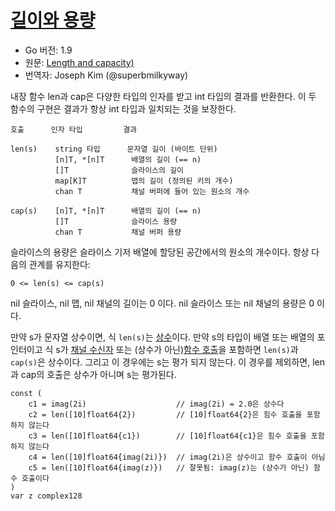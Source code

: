 # [길이와 용량](#length-and-capacity)

* Go 버전: 1.9
* 원문: [Length and capacity)](https://golang.org/ref/spec#Length_and_capacity)
* 번역자: Joseph Kim (@superbmilkyway)

내장 함수 len과 cap은 다양한 타입의 인자를 받고 int 타입의 결과를 반환한다. 이 두 함수의 구현은 결과가 항상 int 타입과 일치되는 것을 보장한다.

```golang
호출      인자 타입         결과

len(s)    string 타입      문자열 길이 (바이트 단위)
          [n]T, *[n]T      배열의 길이 (== n)
          []T              슬라이스의 길이
          map[K]T          맵의 길이 (정의된 키의 개수)
          chan T           채널 버퍼에 들어 있는 원소의 개수

cap(s)    [n]T, *[n]T      배열의 길이 (== n)
          []T              슬라이스 용량
          chan T           채널 버퍼 용량
```

슬라이스의 용량은 슬라이스 기저 배열에 할당된 공간에서의 원소의 개수이다. 항상 다음의 관계를 유지한다:

```golang
0 <= len(s) <= cap(s)
```

nil 슬라이스, nil 맵, nil 채널의 길이는 0 이다. nil 슬라이스 또는 nil 채널의 용량은 0 이다.

만약 s가 문자열 상수이면, 식 `len(s)`는 [상수](/Constants/)이다. 만약 s의 타입이 배열 또는 배열의 포인터이고 식 s가 [채널 수신자](/Expressions/receive_operator.html) 또는 (상수가 아닌)[함수 호출](/Expressions/calls.html)을 포함하면 `len(s)`과 `cap(s)`은 상수이다. 그리고 이 경우에는 s는 평가 되지 않는다. 이 경우를 제외하면, len과 cap의 호출은 상수가 아니며 s는 평가된다.

```golang
const (
	c1 = imag(2i)                    // imag(2i) = 2.0은 상수다
	c2 = len([10]float64{2})         // [10]float64{2}은 힘수 호출을 포함하지 않는다
	c3 = len([10]float64{c1})        // [10]float64{c1}은 힘수 호출을 포함하지 않는다
	c4 = len([10]float64{imag(2i)})  // imag(2i)은 상수이고 함수 호출이 아님
	c5 = len([10]float64{imag(z)})   // 잘못됨: imag(z)는 (상수가 아닌) 함수 호출이다
)
var z complex128
```